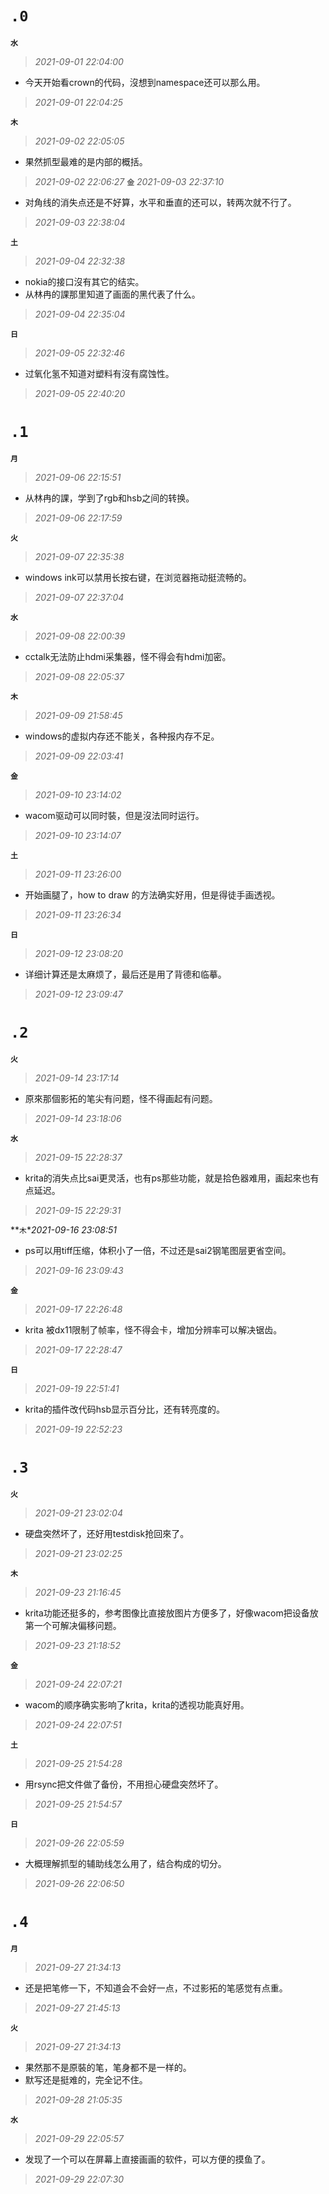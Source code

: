 **`.0`**
=========
**`水`**
>*2021-09-01 22:04:00*
- 今天开始看crown的代码，沒想到namespace还可以那么用。
>*2021-09-01 22:04:25*

**`木`**
>*2021-09-02 22:05:05*
- 果然抓型最难的是内部的概括。
>*2021-09-02 22:06:27*
**`金`**
>*2021-09-03 22:37:10*
- 对角线的消失点还是不好算，水平和垂直的还可以，转两次就不行了。
>*2021-09-03 22:38:04*

**`土`**
>*2021-09-04 22:32:38*
- nokia的接口沒有其它的结实。
- 从林冉的課那里知道了画面的黑代表了什么。
>*2021-09-04 22:35:04*

**`日`**
>*2021-09-05 22:32:46*
- 过氧化氢不知道对塑料有沒有腐蚀性。
>*2021-09-05 22:40:20*

**`.1`**
=========
**`月`**
>*2021-09-06 22:15:51*
- 从林冉的課，学到了rgb和hsb之间的转换。
>*2021-09-06 22:17:59*

**`火`**
>*2021-09-07 22:35:38*
- windows ink可以禁用长按右键，在浏览器拖动挺流畅的。
>*2021-09-07 22:37:04*

**`水`**
>*2021-09-08 22:00:39*
- cctalk无法防止hdmi采集器，怪不得会有hdmi加密。
>*2021-09-08 22:05:37*

**`木`**
>*2021-09-09 21:58:45*
- windows的虚拟内存还不能关，各种报内存不足。
>*2021-09-09 22:03:41*

**`金`**
>*2021-09-10 23:14:02*
- wacom驱动可以同时裝，但是沒法同时运行。
>*2021-09-10 23:14:07*

**`土`**
>*2021-09-11 23:26:00*
- 开始画腿了，how to draw 的方法确实好用，但是得徒手画透视。
>*2021-09-11 23:26:34*

**`日`**
>*2021-09-12 23:08:20*
- 详细计算还是太麻烦了，最后还是用了背德和临摹。
>*2021-09-12 23:09:47*

**`.2`**
=========
**`火`**
>*2021-09-14 23:17:14*
- 原來那個影拓的笔尖有问题，怪不得画起有问题。
>*2021-09-14 23:18:06*

**`水`**
>*2021-09-15 22:28:37*
- krita的消失点比sai更灵活，也有ps那些功能，就是拾色器难用，画起來也有点延迟。
>*2021-09-15 22:29:31*

**`木`**2021-09-16 23:08:51*
- ps可以用tiff压缩，体积小了一倍，不过还是sai2钢笔图层更省空间。
>*2021-09-16 23:09:43*

**`金`**
>*2021-09-17 22:26:48*
- krita 被dx11限制了帧率，怪不得会卡，增加分辨率可以解决锯齿。
>*2021-09-17 22:28:47*

**`日`**
>*2021-09-19 22:51:41*
- krita的插件改代码hsb显示百分比，还有转亮度的。
>*2021-09-19 22:52:23*

**`.3`**
=========
**`火`**
>*2021-09-21 23:02:04*
- 硬盘突然坏了，还好用testdisk抢回來了。
>*2021-09-21 23:02:25*

**`木`**
>*2021-09-23 21:16:45*
- krita功能还挺多的，参考图像比直接放图片方便多了，好像wacom把设备放第一个可解决偏移问题。
>*2021-09-23 21:18:52*

**`金`**
>*2021-09-24 22:07:21*
- wacom的顺序确实影响了krita，krita的透视功能真好用。
>*2021-09-24 22:07:51*

**`土`**
>*2021-09-25 21:54:28*
- 用rsync把文件做了备份，不用担心硬盘突然坏了。
>*2021-09-25 21:54:57*

**`日`**
>*2021-09-26 22:05:59*
- 大概理解抓型的辅助线怎么用了，结合构成的切分。
>*2021-09-26 22:06:50*

**`.4`**
=========
**`月`**
>*2021-09-27 21:34:13*
- 还是把笔修一下，不知道会不会好一点，不过影拓的笔感觉有点重。
>*2021-09-27 21:45:13*

**`火`**
>*2021-09-27 21:34:13*
- 果然那不是原裝的笔，笔身都不是一样的。
- 默写还是挺难的，完全记不住。
>*2021-09-28 21:05:35*

**`水`**
>*2021-09-29 22:05:57*
- 发现了一个可以在屏幕上直接画画的软件，可以方便的摸鱼了。
>*2021-09-29 22:07:30*
